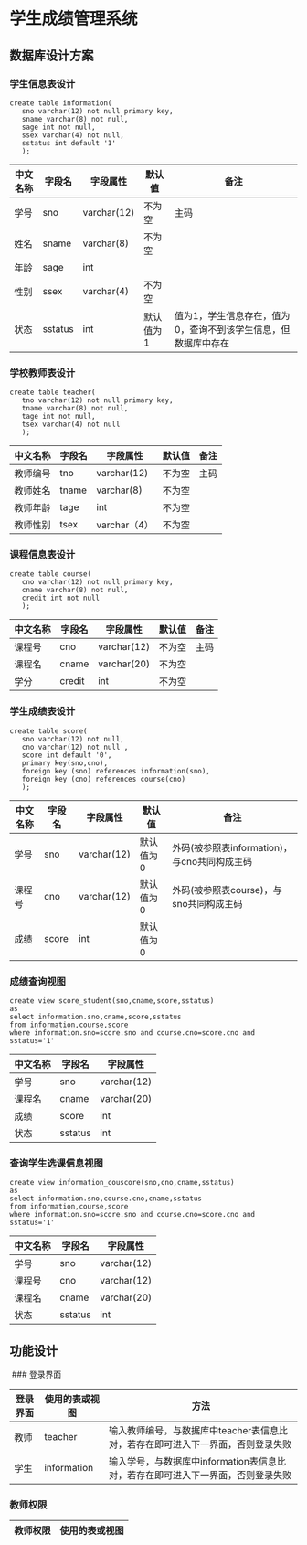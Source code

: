 # 学生成绩管理系统
## 数据库设计方案
### 学生信息表设计
```mysql
create table information(
   sno varchar(12) not null primary key, 
   sname varchar(8) not null, 
   sage int not null,
   ssex varchar(4) not null,
   sstatus int default '1'
   );
```
|中文名称|字段名|字段属性|默认值|备注|
|------|-----|-------|-----|----|
|学号|sno|varchar(12)|不为空|主码|
|姓名|sname|varchar(8)|不为空|
|年龄|sage|int|
|性别|ssex|varchar(4)|不为空|
|状态|sstatus|int|默认值为1|值为1，学生信息存在，值为0，查询不到该学生信息，但数据库中存在|

### 学校教师表设计
```mysql
create table teacher(
   tno varchar(12) not null primary key, 
   tname varchar(8) not null, 
   tage int not null,
   tsex varchar(4) not null
   );
```
|中文名称|字段名|字段属性|默认值|备注|
|------|-----|-------|-----|----|
|教师编号|tno|varchar(12)|不为空|主码|
|教师姓名|tname|varchar(8)|不为空|
|教师年龄|tage|int|不为空|
|教师性别|tsex|varchar（4）|不为空|

### 课程信息表设计
```mysql
create table course(
   cno varchar(12) not null primary key, 
   cname varchar(8) not null, 
   credit int not null
   );
```
|中文名称|字段名|字段属性|默认值|备注|
|------|-----|-------|-----|----|
|课程号|cno|varchar(12)|不为空|主码|
|课程名|cname|varchar(20)|不为空|
|学分|credit|int|不为空|

### 学生成绩表设计
```mysql
create table score(
   sno varchar(12) not null,
   cno varchar(12) not null ,
   score int default '0',
   primary key(sno,cno),
   foreign key (sno) references information(sno),
   foreign key (cno) references course(cno)
   );
```
|中文名称|字段名|字段属性|默认值|备注|
|------|-----|-------|-----|----|
|学号|sno|varchar(12)|默认值为0|外码(被参照表information)，与cno共同构成主码|
|课程号|cno|varchar(12)|默认值为0|外码(被参照表course)，与sno共同构成主码|
|成绩|score|int|默认值为0|
### 成绩查询视图
```mysql
create view score_student(sno,cname,score,sstatus)
as
select information.sno,cname,score,sstatus
from information,course,score
where information.sno=score.sno and course.cno=score.cno and sstatus='1'
```
|中文名称|字段名|字段属性|
|------|-----|-------|
|学号|sno|varchar(12)|
|课程名|cname|varchar(20)|
|成绩|score|int|
|状态|sstatus|int|
### 查询学生选课信息视图
```mysql
create view information_couscore(sno,cno,cname,sstatus)
as
select information.sno,course.cno,cname,sstatus
from information,course,score
where information.sno=score.sno and course.cno=score.cno and sstatus='1'
```
|中文名称|字段名|字段属性|
|------|-----|-------|
|学号|sno|varchar(12)|
|课程号|cno|varchar(12)|
|课程名|cname|varchar(20)|
|状态|sstatus|int|
## 功能设计

  ### 登录界面 
  
 |登录界面|使用的表或视图|方法|
 |------|-----|-------|
 |教师|teacher|输入教师编号，与数据库中teacher表信息比对，若存在即可进入下一界面，否则登录失败|
 |学生|information|输入学号，与数据库中information表信息比对，若存在即可进入下一界面，否则登录失败|
 
  ### 教师权限
  
 |教师权限|使用的表或视图|
 |------|-----|




















